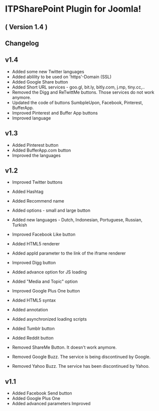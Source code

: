 ITPSharePoint Plugin for Joomla! 
==========================
( Version 1.4 )
--------------------------

Changelog
---------

v1.4
---------
* Added some new Twitter languages
* Added ablility to be used on 'https'-Domain (SSL)
* Added Google Share button
* Added Short URL services - goo.gl, bit.ly, bitly.com, j.mp, tiny.cc,..
* Removed the Digg and ReTwittMe buttons. Those services do not work anymore.
* Updated the code of buttons SumbpleUpon, Facebook, Pinterest, BufferApp.
* Improved Pinterest and Buffer App buttons
* Improved language

v1.3
-----
* Added Pinterest button
* Added BufferApp.com button
* Improved the languages

v1.2
-----
* Improved Twitter buttons
 * Added Hashtag
 * Added Recommend name
 * Added options - small and large button
 * Added new languages - Dutch, Indonesian, Portuguese, Russian, Turkish

* Improved Facebook Like button
 * Added HTML5 renderer
 * Added appId parameter to the link of the iframe renderer
 
* Improved Digg button
 * Added advance option for JS loading
 * Added "Media and Topic" option
 
* Improved Google Plus One button
 * Added HTML5 syntax 
 * Added annotation
 * Added asynchronized loading scripts
  
* Added Tumblr button
* Added Reddit button

* Removed ShareMe Button. It doesn't work anymore.
* Removed Google Buzz. The service is being discontinued by Google.
* Removed Yahoo Buzz. The service has been discontinued by Yahoo.

v1.1
------------
* Added Facebook Send button
* Added Google Plus One
* Added advanced parameters
Improved